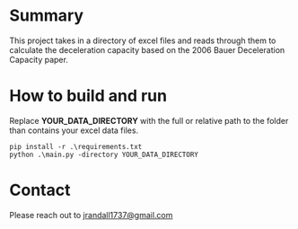 # Summary

This project takes in a directory of excel files and reads through them to calculate the deceleration capacity based on the 2006 Bauer Deceleration Capacity paper. 

# How to build and run

Replace **YOUR_DATA_DIRECTORY** with the full or relative path to the folder than contains your excel data files.

```
pip install -r .\requirements.txt
python .\main.py -directory YOUR_DATA_DIRECTORY
```

# Contact
Please reach out to jrandall1737@gmail.com
